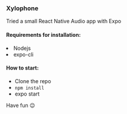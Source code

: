 ### Xylophone
Tried a small React Native Audio app  with Expo

#### Requirements for installation:
<li>Nodejs
<li>expo-cli

#### How to start:
- Clone the repo
- ` npm install `
-  expo start

Have fun :wink:

